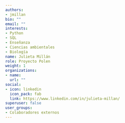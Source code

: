 ```yaml
---
authors:
- jmillan
bio: ""
email: ""
interests:
- Python
- SQL
- Enseñanza
- Ciencias ambientales
- Biología
name: Julieta Millán
role: Proyecto Polen
weight: 1
organizations:
- name: 
  url: ""
social:
- icon: linkedin
  icon_pack: fab
  link: https://www.linkedin.com/in/julieta-millan/
superuser: false
user_groups:
- Colaboradores externos
---
```

